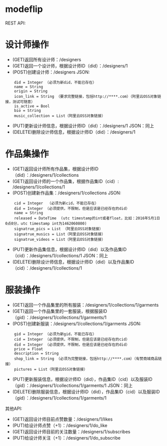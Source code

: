 # modeflip

REST API:

# 设计师操作
- (GET)返回所有设计师：/designers
- (GET)返回一个设计师，根据设计师ID（did）：/designers/1
- (POST)创建设计师：/designers
    JSON:
```
    did = Integer （必须为新did，不能已存在）
    name = String
    origin = String
    icon_link = String （要求完整链接，包括http://****.com）（阿里云OSS对象链接，测试可随意）
    is_active = Bool
    bio = String
    music_collection = List（阿里云OSS对象链接）
```
- (PUT)更新设计师信息，根据设计师ID（did）：/designers/1
   JSON：同上
- (DELETE)删除设计师信息，根据设计师ID（did）：/designers/1



# 作品集操作
- (GET)返回设计师所有作品集，根据设计师ID（did）：/designers/1/collections
- (GET)返回设计师的一个作品集，根据作品集ID（cid）: /designers/1/collections/1
- (POST)创建新作品集：/designers/1/collections
    JSON:
```
    cid = Integer  （必须为新cid，不能已存在）
    did = Integer （必须提供，不限制，但是应该是已经存在的did）
    name = String
    released = DateTime  (utc timestamp的int或者float，比如：2016年5月1日0点0分，utc timestamp int为1462060800)
    signatrue_pics = List （阿里云OSS对象链接）
    signatrue_musics = List（阿里云OSS对象链接）
    signatrue_videos = List（阿里云OSS对象链接）
```
- (PUT)更新作品集信息，根据设计师ID（did）以及作品集ID（cid）：/designers/1/collections/1
    JSON：同上
- (DELETE)删除设计师信息，根据设计师ID（did）以及作品集ID（cid）：/designers/1/collections/1



# 服装操作
- (GET)返回一个作品集里的所有服装：/designers/1/collections/1/garments
- (GET)返回一个作品集里的一套服装，根据服装ID（gid）：/designers/1/collections/1/garments/1
- (POST)创建新服装：/designers/1/collections/1/garments
    JSON:
```
    gid = Integer （必须为新gid，不能已存在）
    cid = Integer （必须提供，不限制，但是应该是已经存在的cid）
    did = Integer （必须提供，不限制，但是应该是已经存在的did）
    price = Float
    description = String
    shop_link = String （必须为完整链接，包括http://****.com）（有赞商城商品链接）
    pictures = List（阿里云OSS对象链接）
```
- (PUT)更新服装信息，根据设计师ID（did），作品集ID（cid）以及服装ID（gid）：/designers/1/collections/1/garments/1
  JSON：同上
- (DELETE)删除服装信息，根据设计师ID（did），作品集ID（cid）以及服装ID（gid）：/designers/1/collections/1/garments/1



其他API:
- (GET)返回设计师目前点赞数量：/designers/1/likes
- (PUT)给设计师点赞（+1）：/designers/1/do_like
- (GET)返回设计师目前的关注数量：/designers/1/subscribes
- (PUT)给设计师关注（+1）：/designers/1/do_subscribe
